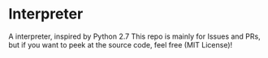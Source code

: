 # Interpreter

A interpreter, inspired by Python 2.7
This repo is mainly for Issues and PRs, but if you want to peek at the source code, feel free (MIT License)!

